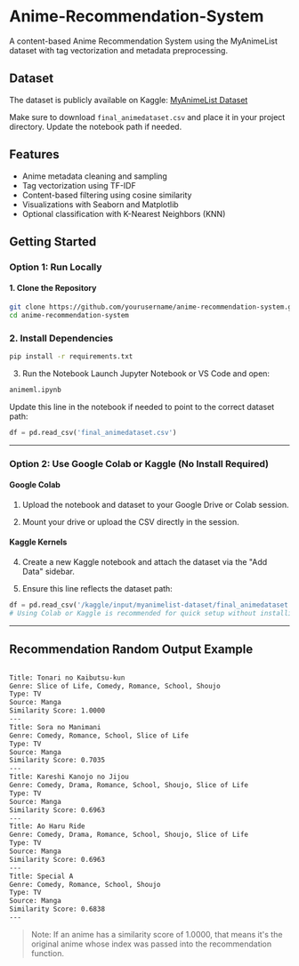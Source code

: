 # Anime-Recommendation-System
A content-based Anime Recommendation System using the MyAnimeList dataset with tag vectorization and metadata preprocessing.

## Dataset

The dataset is publicly available on Kaggle: [MyAnimeList Dataset](https://www.kaggle.com/datasets/dbdmobile/myanimelist-dataset?select=final_animedataset.csv)

Make sure to download `final_animedataset.csv` and place it in your project directory. Update the notebook path if needed.

## Features

- Anime metadata cleaning and sampling
- Tag vectorization using TF-IDF
- Content-based filtering using cosine similarity
- Visualizations with Seaborn and Matplotlib
- Optional classification with K-Nearest Neighbors (KNN)


## Getting Started

### Option 1: Run Locally

#### 1. Clone the Repository

```bash
git clone https://github.com/yourusername/anime-recommendation-system.git
cd anime-recommendation-system
```
### 2. Install Dependencies
```bash
pip install -r requirements.txt
```

3. Run the Notebook
Launch Jupyter Notebook or VS Code and open:

```bash
animeml.ipynb
```
Update this line in the notebook if needed to point to the correct dataset path:

```python
df = pd.read_csv('final_animedataset.csv')
```

---

### Option 2: Use Google Colab or Kaggle (No Install Required)
#### Google Colab

1. Upload the notebook and dataset to your Google Drive or Colab session.

2. Mount your drive or upload the CSV directly in the session.

#### Kaggle Kernels

4. Create a new Kaggle notebook and attach the dataset via the "Add Data" sidebar.

5. Ensure this line reflects the dataset path:

```python
df = pd.read_csv('/kaggle/input/myanimelist-dataset/final_animedataset.csv')
# Using Colab or Kaggle is recommended for quick setup without installing anything locally.
```
---

## Recommendation Random Output Example
```bash

Title: Tonari no Kaibutsu-kun 
Genre: Slice of Life, Comedy, Romance, School, Shoujo
Type: TV
Source: Manga
Similarity Score: 1.0000 
---
Title: Sora no Manimani
Genre: Comedy, Romance, School, Slice of Life
Type: TV
Source: Manga
Similarity Score: 0.7035
---
Title: Kareshi Kanojo no Jijou
Genre: Comedy, Drama, Romance, School, Shoujo, Slice of Life
Type: TV
Source: Manga
Similarity Score: 0.6963
---
Title: Ao Haru Ride
Genre: Comedy, Drama, Romance, School, Shoujo, Slice of Life
Type: TV
Source: Manga
Similarity Score: 0.6963
---
Title: Special A
Genre: Comedy, Romance, School, Shoujo
Type: TV
Source: Manga
Similarity Score: 0.6838
---
```
> Note: If an anime has a similarity score of 1.0000, that means it's the original anime whose index was passed into the recommendation function.
